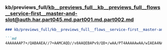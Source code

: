 ### kb/previews_full/kb__previews_full__kb__previews_full__flows__service-first__master-and-slot@auth.har.part045.md.part001.md.part002.md

```md
### kb/previews_full/kb__previews_full__flows__service-first__master-and-slot@auth.har.part045.md.part001.md (part 002)

```md
4AAAAAAP7+/QABAAEA//7+AAMCAQD//v8AAQEBAPv9/QD+/wAA/PT4AAAAAwAA/wIAEA4NAAMCAgADAwAAAgICAP7+/gD+/f4
```

```

```
